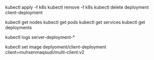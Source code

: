 kubectl apply -f k8s
kubectl remove -f k8s
kubectl delete deployment client-deployment

kubectl get nodes
kubectl get pods
kubectl get services
kubectl get deployments

kubectl logs server-deployment-\*

kubectl set image deplyoment/client-deployment client=muhsenmaqsudi/multi-client:v2
